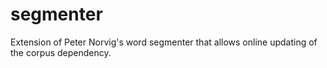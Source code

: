 segmenter
=========

Extension of Peter Norvig's word segmenter that allows online updating of the corpus dependency.